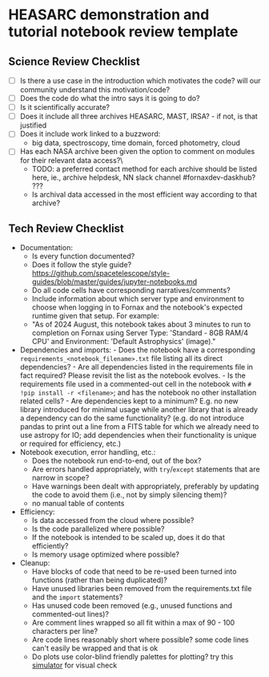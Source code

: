 # HEASARC demonstration and tutorial notebook review template


## Science Review Checklist
- [ ] Is there a use case in the introduction which motivates the code?  will our community understand this motivation/code?
- [ ] Does the code do what the intro says it is going to do?
- [ ] Is it scientifically accurate?
- [ ] Does it include all three archives HEASARC, MAST, IRSA?
      - if not, is that justified
- [ ] Does it include work linked to a buzzword:
	- big data, spectroscopy, time domain, forced photometry, cloud
- [ ] Has each NASA archive been given the option to comment on modules for their relevant data access?\
  	- TODO: a preferred contact method for each archive should be listed here, ie., archive helpdesk, NN slack channel #fornaxdev-daskhub? ??? 	
	- Is archival data accessed in the most efficient way according to that archive?


## Tech Review Checklist
- Documentation:
	- Is every function documented?
	- Does it follow the style guide? https://github.com/spacetelescope/style-guides/blob/master/guides/jupyter-notebooks.md
   	- Do all code cells have corresponding narratives/comments?
   	- Include information about which server type and environment to choose when logging in to Fornax and the notebook's expected runtime given that setup. For example: 
   	- "As of 2024 August, this notebook takes about 3 minutes to run to completion on Fornax using Server Type: 'Standard - 8GB RAM/4 CPU' and Environment: 'Default Astrophysics' (image)."
- Dependencies and imports:
        - Does the notebook have a corresponding `requirements_<notebook_filename>.txt` file listing all its direct dependencies?
        - Are all dependencies listed in the requirements file in fact required? Please revisit the list as the notebook evolves.
        - Is the requirements file used in a commented-out cell in the notebook  with `# !pip install -r <filename>`; and has the notebook no other installation related cells?
        - Are dependencies kept to a minimum? E.g. no new library introduced for minimal usage while another library that is already a dependency can do the same functionality?
          (e.g. do not introduce pandas to print out a line from a FITS table for which we already need to use astropy for IO; add dependencies when their functionality is unique or required for efficiency, etc.)
- Notebook execution, error handling, etc.:
	- Does the notebook run end-to-end, out of the box?
 	- Are errors handled appropriately, with `try`/`except` statements that are narrow in scope?
	- Have warnings been dealt with appropriately, preferably by updating the code to avoid them (i.e., not by simply silencing them)?
   	- no manual table of contents
- Efficiency:
	- Is data accessed from the cloud where possible?
	- Is the code parallelized where possible?
	- If the notebook is intended to be scaled up, does it do that efficiently?
	- Is memory usage optimized where possible? 
- Cleanup:
	- Have blocks of code that need to be re-used been turned into functions (rather than being duplicated)?
	- Have unused libraries been removed from the requirements.txt file and the `import` statements?
	- Has unused code been removed (e.g., unused functions and commented-out lines)?
   	- Are comment lines wrapped so all fit within a max of 90 - 100 characters per line?
   	- Are code lines reasonably short where possible? some code lines can't easily be wrapped and that is ok
   	- Do plots use color-blind friendly palettes for plotting? try this [simulator](https://www.color-blindness.com/coblis-color-blindness-simulator/#google_vignette) for visual check